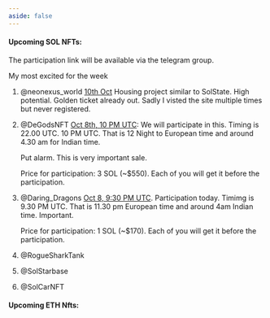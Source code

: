 ```yaml
---
aside: false
---
```



#### Upcoming SOL NFTs:
The participation link will be available via the telegram group.

My most excited for the week 
1. @neonexus\_world [10th Oct](https://neonexus.io/)
  Housing project similar to SolState. High potential. Golden ticket already
  out. Sadly I visted the site multiple times but never registered.
 
2. @DeGodsNFT [Oct 8th, 10 PM UTC](https://degods.com/): We will participate in this.
    Timing is 22.00 UTC. 10 PM UTC. That is 12 Night to European time and around 4.30 am for Indian time.

    Put alarm. This is very important sale.

    Price for participation: 3 SOL (~$550). Each of you will get it before the participation.
 
3. @Daring\_Dragons [Oct 8, 9:30 PM UTC](https://www.daringdragons.art/). Participation today.
  Timimg is 9.30 PM UTC. That is 11.30 pm European time and around 4am Indian time. Important.

   Price for participation: 1 SOL (~$170). Each of you will get it before the participation.

3. @RogueSharkTank
 
5. @SolStarbase
 
6. @SolCarNFT

#### Upcoming ETH Nfts:
